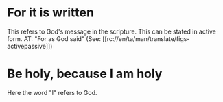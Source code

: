 # For it is written

This refers to God's message in the scripture. This can be stated in active form. AT: "For as God said" (See: [[rc://en/ta/man/translate/figs-activepassive]])

# Be holy, because I am holy

Here the word "I" refers to God.

